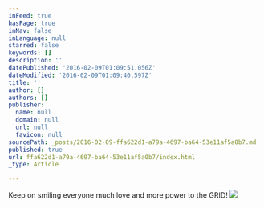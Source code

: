 ```yaml
---
inFeed: true
hasPage: true
inNav: false
inLanguage: null
starred: false
keywords: []
description: ''
datePublished: '2016-02-09T01:09:51.056Z'
dateModified: '2016-02-09T01:09:40.597Z'
title: ''
author: []
authors: []
publisher:
  name: null
  domain: null
  url: null
  favicon: null
sourcePath: _posts/2016-02-09-ffa622d1-a79a-4697-ba64-53e11af5a0b7.md
published: true
url: ffa622d1-a79a-4697-ba64-53e11af5a0b7/index.html
_type: Article

---
```

Keep on smiling everyone much love and more power to the GRID!
![](https://the-grid-user-content.s3-us-west-2.amazonaws.com/f4e9f8d0-fac5-44d7-a156-afbc5ff0bb24.jpg)